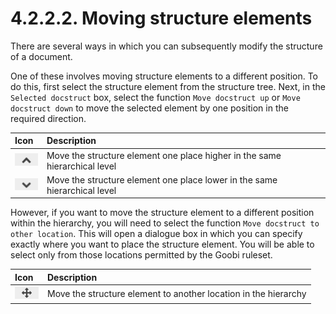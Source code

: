 # 4.2.2.2. Moving structure elements

There are several ways in which you can subsequently modify the structure of a document. 

One of these involves moving structure elements to a different position. To do this, first select the structure element from the structure tree. Next, in the `Selected docstruct` box, select the function `Move docstruct up` or `Move docstruct down` to move the selected element by one position in the required direction.

| Icon | Description |
| :--- | :--- |
| ![mets\_17a.png](../../../../.gitbook/assets/mets_17a.png) | Move the structure element one place higher in the same hierarchical level |
| ![mets\_17b.png](../../../../.gitbook/assets/mets_17b.png) | Move the structure element one place lower in the same hierarchical level |

However, if you want to move the structure element to a different position within the hierarchy, you will need to select the function `Move docstruct to other location`. This will open a dialogue box in which you can specify exactly where you want to place the structure element. You will be able to select only from those locations permitted by the Goobi ruleset.

| Icon | Description |
| :--- | :--- |
| ![mets\_17c.png](../../../../.gitbook/assets/mets_17c.png) | Move the structure element to another location in the hierarchy |

